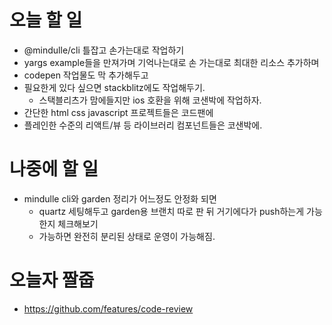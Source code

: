 # 오늘 할 일
- @mindulle/cli 틀잡고 손가는대로 작업하기
- yargs example들을 만져가며 기억나는대로 손 가는대로 최대한 리소스 추가하며
- codepen 작업물도 막 추가해두고
- 필요한게 있다 싶으면 stackblitz에도 작업해두기.
	- 스택블리츠가 맘에들지만 ios 호환을 위해 코샌박에 작업하자.
- 간단한 html css javascript 프로젝트들은 코드팬에
- 플레인한 수준의 리액트/뷰 등 라이브러리 컴포넌트들은 코샌박에.

# 나중에 할 일
- mindulle cli와 garden 정리가 어느정도 안정화 되면
	- quartz 세팅해두고 garden용 브랜치 따로 판 뒤 거기에다가 push하는게 가능한지 체크해보기
	- 가능하면 완전히 분리된 상태로 운영이 가능해짐.

# 오늘자 짤줍
- https://github.com/features/code-review